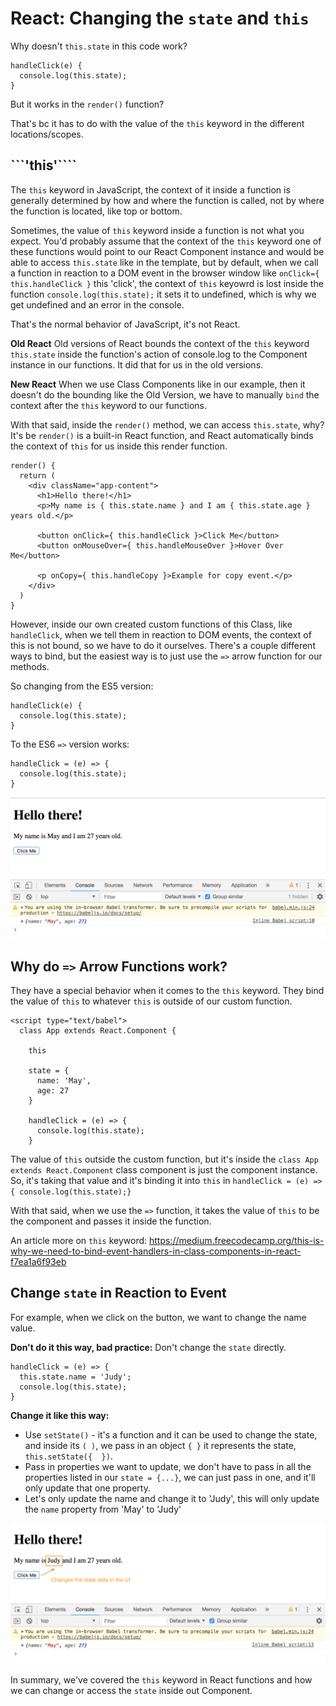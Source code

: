 # React: Changing the ```state``` and ```this```

Why doesn't ```this.state``` in this code work?

```
handleClick(e) {
  console.log(this.state);
}
```

But it works in the ```render()``` function?

That's bc it has to do with the value of the ```this``` keyword in the different locations/scopes.

## ```'this'````

The ```this``` keyword in JavaScript, the context of it inside a function is generally determined by how and where the function is called, not by where the function is located, like top or bottom. 

Sometimes, the value of ```this``` keyword inside a function is not what you expect. You'd probably assume that the context of the ```this``` keyword one of these functions would point to our React Component instance and would be able to access ```this.state``` like in the template, but by default, when we call a function in reaction to a DOM event in the browser window like ```onClick={ this.handleClick }``` this 'click', the context of ```this``` keyowrd is lost inside the function ```console.log(this.state);``` it sets it to undefined, which is why we get undefined and an error in the console.

That's the normal behavior of JavaScript, it's not React.

**Old React**
Old versions of React bounds the context of the ```this``` keyword ```this.state``` inside the function's action of console.log to the Component instance in our functions. It did that for us in the old versions.

**New React**
When we use Class Components like in our example, then it doesn't do the bounding like the Old Version, we have to manually ```bind``` the context after the ```this``` keyword to our functions.

With that said, inside the ```render()``` method, we can access ```this.state```, why? It's be ```render()``` is a built-in React function, and React automatically binds the context of ```this``` for us inside this render function.

```
render() {
  return (
    <div className="app-content">
      <h1>Hello there!</h1>
      <p>My name is { this.state.name } and I am { this.state.age } years old.</p>

      <button onClick={ this.handleClick }>Click Me</button> 
      <button onMouseOver={ this.handleMouseOver }>Hover Over Me</button> 
      
      <p onCopy={ this.handleCopy }>Example for copy event.</p>
    </div>
  )
}
```

However, inside our own created custom functions of this Class, like ```handleClick```, when we tell them in reaction to DOM events, the context of this is not bound, so we have to do it ourselves. There's a couple different ways to bind, but the easiest way is to just use the ```=>``` arrow function for our methods.

So changing from the ES5 version:

```
handleClick(e) {
  console.log(this.state);
}
```

To the ES6 ```=>``` version works:

```
handleClick = (e) => {
  console.log(this.state);
}
```

<kbd>![alt text](img/arrowfunc.png "screenshot")</kbd>

## Why do ```=>``` Arrow Functions work?

They have a special behavior when it comes to the ```this``` keyword. They bind the value of ```this``` to whatever ```this``` is outside of our custom function.

```
<script type="text/babel">
  class App extends React.Component {

    this

    state = {
      name: 'May',
      age: 27
    }

    handleClick = (e) => {
      console.log(this.state);
    }
```

The value of ```this``` outside the custom function, but it's inside the ```class App extends React.Component``` class component is just the component instance. So, it's taking that value and it's binding it into ```this``` in ```handleClick = (e) => { console.log(this.state);}```

With that said, when we use the ```=>``` function, it takes the value of ```this``` to be the component and passes it inside the function.

An article more on ```this``` keyword: https://medium.freecodecamp.org/this-is-why-we-need-to-bind-event-handlers-in-class-components-in-react-f7ea1a6f93eb

## Change ```state``` in Reaction to Event

For example, when we click on the button, we want to change the name value.

**Don't do it this way, bad practice:**
Don't change the ```state``` directly.
```
handleClick = (e) => {
  this.state.name = 'Judy';
  console.log(this.state);
}
```

**Change it like this way:**

* Use ```setState()``` - it's a function and it can be used to change the state, and inside its ```( )```, we pass in an object ```{ }``` it represents the state, ```this.setState({  })```.
* Pass in properties we want to update, we don't have to pass in all the properties listed in our ```state = {...}```, we can just pass in one, and it'll only update that one property.
* Let's only update the name and change it to 'Judy', this will only update the ```name``` property from 'May' to 'Judy'

<kbd>![alt text](img/change.png "screenshot")</kbd>

In summary, we've covered the ```this``` keyword in React functions and how we can change or access the ```state``` inside out Component.